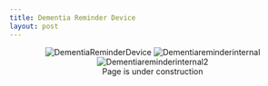 ```yaml
---
title: Dementia Reminder Device
layout: post
---
```

<div style="text-align: center;">
<img src="https://www.donaldle.com/assets/images/DementiaReminderDevice.JPG" alt="DementiaReminderDevice" /> 
<img src="https://www.donaldle.com/assets/images/Dementiareminderinternal.JPG" alt="Dementiareminderinternal" > <br>
<img src="https://www.donaldle.com/assets/images/Dementiareminderinternal2.JPG" alt="Dementiareminderinternal2" />
</div>
<center>Page is under construction </center>

